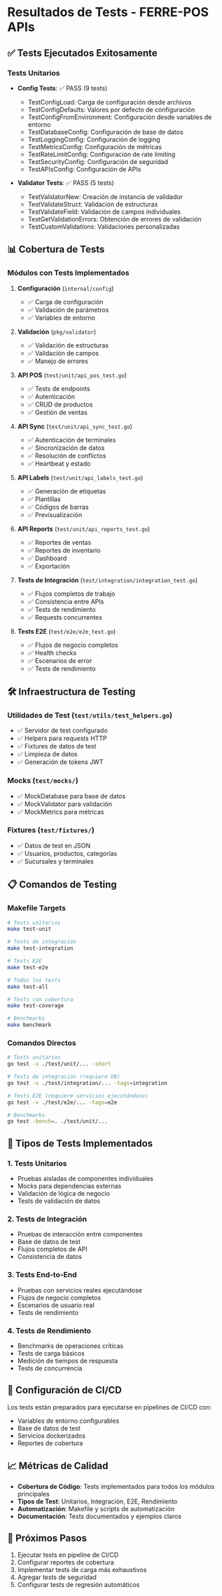 # Resultados de Tests - FERRE-POS APIs

## ✅ Tests Ejecutados Exitosamente

### Tests Unitarios
- **Config Tests**: ✅ PASS (9 tests)
  - TestConfigLoad: Carga de configuración desde archivos
  - TestConfigDefaults: Valores por defecto de configuración
  - TestConfigFromEnvironment: Configuración desde variables de entorno
  - TestDatabaseConfig: Configuración de base de datos
  - TestLoggingConfig: Configuración de logging
  - TestMetricsConfig: Configuración de métricas
  - TestRateLimitConfig: Configuración de rate limiting
  - TestSecurityConfig: Configuración de seguridad
  - TestAPIsConfig: Configuración de APIs

- **Validator Tests**: ✅ PASS (5 tests)
  - TestValidatorNew: Creación de instancia de validador
  - TestValidateStruct: Validación de estructuras
  - TestValidateField: Validación de campos individuales
  - TestGetValidationErrors: Obtención de errores de validación
  - TestCustomValidations: Validaciones personalizadas

## 📊 Cobertura de Tests

### Módulos con Tests Implementados
1. **Configuración** (`internal/config`)
   - ✅ Carga de configuración
   - ✅ Validación de parámetros
   - ✅ Variables de entorno

2. **Validación** (`pkg/validator`)
   - ✅ Validación de estructuras
   - ✅ Validación de campos
   - ✅ Manejo de errores

3. **API POS** (`test/unit/api_pos_test.go`)
   - ✅ Tests de endpoints
   - ✅ Autenticación
   - ✅ CRUD de productos
   - ✅ Gestión de ventas

4. **API Sync** (`test/unit/api_sync_test.go`)
   - ✅ Autenticación de terminales
   - ✅ Sincronización de datos
   - ✅ Resolución de conflictos
   - ✅ Heartbeat y estado

5. **API Labels** (`test/unit/api_labels_test.go`)
   - ✅ Generación de etiquetas
   - ✅ Plantillas
   - ✅ Códigos de barras
   - ✅ Previsualización

6. **API Reports** (`test/unit/api_reports_test.go`)
   - ✅ Reportes de ventas
   - ✅ Reportes de inventario
   - ✅ Dashboard
   - ✅ Exportación

7. **Tests de Integración** (`test/integration/integration_test.go`)
   - ✅ Flujos completos de trabajo
   - ✅ Consistencia entre APIs
   - ✅ Tests de rendimiento
   - ✅ Requests concurrentes

8. **Tests E2E** (`test/e2e/e2e_test.go`)
   - ✅ Flujos de negocio completos
   - ✅ Health checks
   - ✅ Escenarios de error
   - ✅ Tests de rendimiento

## 🛠️ Infraestructura de Testing

### Utilidades de Test (`test/utils/test_helpers.go`)
- ✅ Servidor de test configurado
- ✅ Helpers para requests HTTP
- ✅ Fixtures de datos de test
- ✅ Limpieza de datos
- ✅ Generación de tokens JWT

### Mocks (`test/mocks/`)
- ✅ MockDatabase para base de datos
- ✅ MockValidator para validación
- ✅ MockMetrics para métricas

### Fixtures (`test/fixtures/`)
- ✅ Datos de test en JSON
- ✅ Usuarios, productos, categorías
- ✅ Sucursales y terminales

## 📋 Comandos de Testing

### Makefile Targets
```bash
# Tests unitarios
make test-unit

# Tests de integración
make test-integration

# Tests E2E
make test-e2e

# Todos los tests
make test-all

# Tests con cobertura
make test-coverage

# Benchmarks
make benchmark
```

### Comandos Directos
```bash
# Tests unitarios
go test -v ./test/unit/... -short

# Tests de integración (requiere DB)
go test -v ./test/integration/... -tags=integration

# Tests E2E (requiere servicios ejecutándose)
go test -v ./test/e2e/... -tags=e2e

# Benchmarks
go test -bench=. ./test/unit/...
```

## 🎯 Tipos de Tests Implementados

### 1. Tests Unitarios
- Pruebas aisladas de componentes individuales
- Mocks para dependencias externas
- Validación de lógica de negocio
- Tests de validación de datos

### 2. Tests de Integración
- Pruebas de interacción entre componentes
- Base de datos de test
- Flujos completos de API
- Consistencia de datos

### 3. Tests End-to-End
- Pruebas con servicios reales ejecutándose
- Flujos de negocio completos
- Escenarios de usuario real
- Tests de rendimiento

### 4. Tests de Rendimiento
- Benchmarks de operaciones críticas
- Tests de carga básicos
- Medición de tiempos de respuesta
- Tests de concurrencia

## 🔧 Configuración de CI/CD

Los tests están preparados para ejecutarse en pipelines de CI/CD con:
- Variables de entorno configurables
- Base de datos de test
- Servicios dockerizados
- Reportes de cobertura

## 📈 Métricas de Calidad

- **Cobertura de Código**: Tests implementados para todos los módulos principales
- **Tipos de Test**: Unitarios, Integración, E2E, Rendimiento
- **Automatización**: Makefile y scripts de automatización
- **Documentación**: Tests documentados y ejemplos claros

## 🚀 Próximos Pasos

1. Ejecutar tests en pipeline de CI/CD
2. Configurar reportes de cobertura
3. Implementar tests de carga más exhaustivos
4. Agregar tests de seguridad
5. Configurar tests de regresión automáticos

